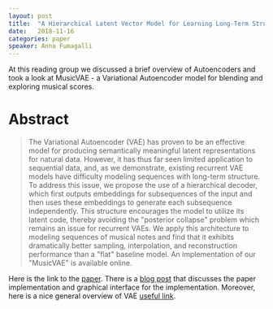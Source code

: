 ```yaml
---
layout: post
title:  "A Hierarchical Latent Vector Model for Learning Long-Term Structure in Music"
date:   2018-11-16
categories: paper
speaker: Anna Fumagalli
---
```


At this reading group we discussed a brief overview of Autoencoders and 
took a look at MusicVAE - a Variational Autoencoder model for blending and exploring musical scores.

# Abstract

> The Variational Autoencoder (VAE) has proven to be an effective model for producing semantically meaningful latent representations for natural data. However, it has thus far seen limited application to sequential data, and, as we demonstrate, existing recurrent VAE models have difficulty modeling sequences with long-term structure. To address this issue, we propose the use of a hierarchical decoder, which first outputs embeddings for subsequences of the input and then uses these embeddings to generate each subsequence independently. This structure encourages the model to utilize its latent code, thereby avoiding the "posterior collapse" problem which remains an issue for recurrent VAEs. We apply this architecture to modeling sequences of musical notes and find that it exhibits dramatically better sampling, interpolation, and reconstruction performance than a "flat" baseline model. An implementation of our "MusicVAE" is available online.

Here is the link to the [paper]. 
There is a [blog post] that discusses the paper implementation and graphical interface for the implementation.
Moreover, here is a nice general overview of VAE [useful link].

[paper]: https://arxiv.org/abs/1803.05428
[useful link]: https://www.jeremyjordan.me/variational-autoencoders/
[blog post]: https://magenta.tensorflow.org/music-vae
